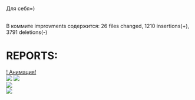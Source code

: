 Для себя=)
 
 <br>
 В коммите improvments  содержится:  26 files changed, 1210 insertions(+), 3791 deletions(-)

<h1>REPORTS:</h1>
<a href="https://vk.com/doc40778210_473334723" target="_blank"> ! Анимация! </a><br>
<img src="https://m.vk.com/doc40778210_473334723"> 
<img src="https://vk.com/doc40778210_473334723"> 
<br>
<img src="https://pp.userapi.com/c830400/v830400915/185cf5/wJw_p-j2sQM.jpg">
<br>
<img src="https://pp.userapi.com/c830400/v830400915/185cd9/3UqFfqvJAYw.jpg">

